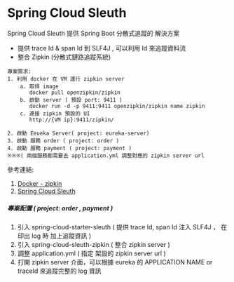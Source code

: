 # Spring Cloud Sleuth

Spring Cloud Sleuth 提供 Spring Boot 分散式追蹤的 解決方案
- 提供 trace Id & span Id 到 SLF4J , 可以利用 Id 來追蹤資料流 
- 整合 Zipkin (分散式鏈路追蹤系統)

```
專案需求:
1. 利用 docker 在 VM 運行 zipkin server 
	a. 取得 image
	   docker pull openzipkin/zipkin
	b. 啟動 server ( 預設 port: 9411 )
	   docker run -d -p 9411:9411 openzipkin/zipkin name zipkin
	c. 連接 zipkin 預設的 UI
	   http://{VM ip}:9411/zipkin/

2. 啟動 Eeueka Server( project: eureka-server)
3. 啟動 服務 order ( project: order )
4. 啟動 服務 payment ( project: payment ) 
※※※( 兩個服務都需要去 application.yml 調整對應的 zipkin server url
```
參考連結:<bR>
1. [Docker - zipkin](https://hub.docker.com/r/openzipkin/zipkin/) 
2. [Spring Cloud Sleuth](https://docs.spring.io/spring-cloud-sleuth/docs/3.1.1-SNAPSHOT/reference/html/)

##### 專案配置 ( project: order , payment )
1. 引入 spring-cloud-starter-sleuth ( 提供 trace Id, span Id 注入 SLF4J ， 在印出 log 時 加上追蹤資訊 ) <br>
2. 引入 spring-cloud-sleuth-zipkin ( 整合 zipkin server ) <br>
3. 調整 application.yml ( 指定 架設的 zipkin server url ) <br>
4. 打開 zipkin server 介面，可以根據 eureka 的 APPLICATION NAME or  traceId 來追蹤完整的 log 資訊 <br>



